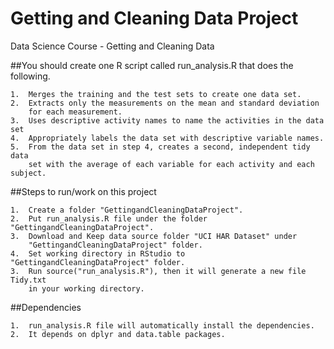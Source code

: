 # Getting and Cleaning Data Project
Data Science Course - Getting and Cleaning Data

##You should create one R script called run_analysis.R that does the following. 

	1.	Merges the training and the test sets to create one data set.
    2.	Extracts only the measurements on the mean and standard deviation
		for each measurement. 
    3.	Uses descriptive activity names to name the activities in the data set
    4.	Appropriately labels the data set with descriptive variable names. 
	5.	From the data set in step 4, creates a second, independent tidy data
		set with the average of each variable for each activity and each subject.

##Steps to run/work on this project

    1.	Create a folder "GettingandCleaningDataProject".
	2.	Put run_analysis.R file under the folder "GettingandCleaningDataProject".
	3.	Download and Keep data source folder "UCI HAR Dataset" under 
		"GettingandCleaningDataProject" folder.
	4.	Set working directory in RStudio to "GettingandCleaningDataProject" folder.
    3.	Run source("run_analysis.R"), then it will generate a new file Tidy.txt
		in your working directory.

##Dependencies
	
	1.	run_analysis.R file will automatically install the dependencies.
	2.	It depends on dplyr and data.table packages. 